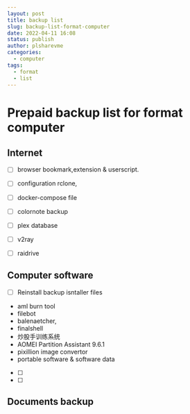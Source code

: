 ```yaml
---
layout: post
title: backup list
slug: backup-list-format-computer
date: 2022-04-11 16:08
status: publish
author: plsharevme
categories: 
  - computer
tags: 
  - format
  - list
---
```


# Prepaid backup list for format computer

## Internet

- [ ] browser bookmark,extension & userscript.
- [ ] configuration rclone,
- [ ] docker-compose file
- [ ] colornote backup
- [ ] plex database
- [ ] v2ray 
- [ ] raidrive


## Computer software

- [ ] Reinstall backup isntaller files
 - aml burn tool
 - filebot
 - balenaetcher, 
 - finalshell
 - 炒股手训练系统
 - AOMEI Partition Assistant 9.6.1
 - pixillion image convertor
 - portable software & software data
- [ ] 
- [ ] 

## Documents backup
